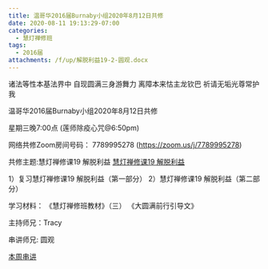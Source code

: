 ```yaml
---
title: 温哥华2016届Burnaby小组2020年8月12日共修
date: 2020-08-11 19:13:29-07:00
categories:
  - 慧灯禅修班
tags:
  - 2016届
attachments: /f/up/解脱利益19-2-圆观.docx
---
```

诸法等性本基法界中 自现圆满三身游舞力 离障本来怙主龙钦巴 祈请无垢光尊常护我

温哥华2016届Burnaby小组2020年8月12日共修 

星期三晚7:00点 (莲师除疫心咒@6:50pm)

网络共修Zoom房间号码： 7789995278 (<https://zoom.us/j/7789995278>)

共修主题:慧灯禅修课19 解脱利益
[慧灯禅修课19 解脱利益](https://www.youtube.com/watch?v=qgOLWOLYQcc&list=PL7aUyQTIJqAhNhpev_O9Sw0cBxfrWhP1U&index=35) 

1）复习慧灯禅修课19 解脱利益（第一部分）
2）慧灯禅修课19 解脱利益（第二部分）


学习材料：
《慧灯禅修班教材》（三）
《大圆满前行引导文》



主持师兄：Tracy 

串讲师兄: 圆观

[本周串讲](https://hdvblob.blob.core.windows.net/hdv/f/up/解脱利益19-2-圆观.docx)